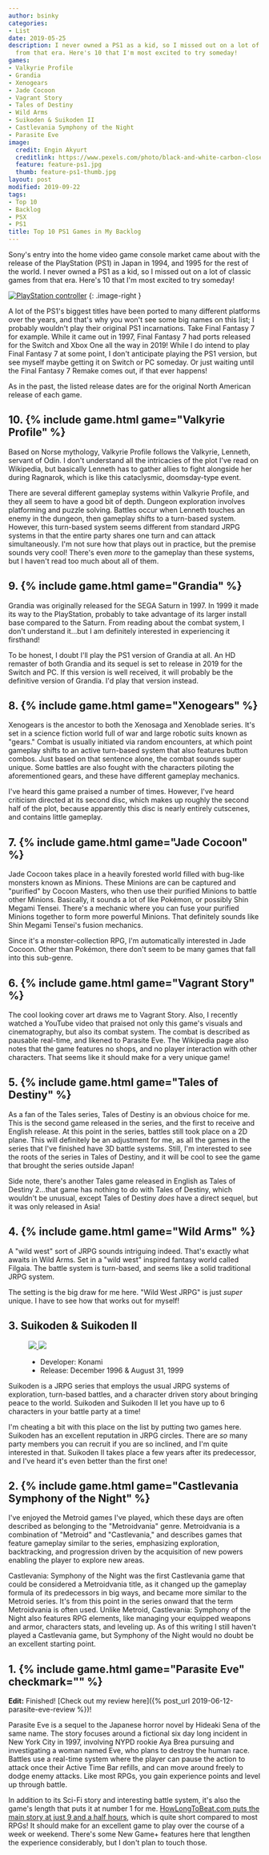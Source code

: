 ```yaml
---
author: bsinky
categories:
- List
date: 2019-05-25
description: I never owned a PS1 as a kid, so I missed out on a lot of classic games
  from that era. Here's 10 that I'm most excited to try someday!
games:
- Valkyrie Profile
- Grandia
- Xenogears
- Jade Cocoon
- Vagrant Story
- Tales of Destiny
- Wild Arms
- Suikoden & Suikoden II
- Castlevania Symphony of the Night
- Parasite Eve
image:
  credit: Engin Akyurt
  creditlink: https://www.pexels.com/photo/black-and-white-carbon-close-up-close-up-2092075/
  feature: feature-ps1.jpg
  thumb: feature-ps1-thumb.jpg
layout: post
modified: 2019-09-22
tags:
- Top 10
- Backlog
- PSX
- PS1
title: Top 10 PS1 Games in My Backlog
---
```


Sony's entry into the home video game console market came about with the release
of the PlayStation (PS1) in Japan in 1994, and 1995 for the rest of the world. I
never owned a PS1 as a kid, so I missed out on a lot of classic games from that
era. Here's 10 that I'm most excited to try someday!

<!--more-->

[![PlayStation controller](https://i.imgur.com/lRtiCzQt.png)](https://i.imgur.com/lRtiCzQ.png)
{: .image-right }

A lot of the PS1's biggest titles have been ported to many different platforms
over the years, and that's why you won't see some big names on this list; I
probably wouldn't play their original PS1 incarnations. Take Final Fantasy 7 for
example. While it came out in 1997, Final Fantasy 7 had ports released for the
Switch and Xbox One all the way in 2019! While I do intend to play Final Fantasy
7 at some point, I don't anticipate playing the PS1 version, but see myself
maybe getting it on Switch or PC someday. Or just waiting until the Final
Fantasy 7 Remake comes out, if that ever happens!

As in the past, the listed release dates are for the original North American
release of each game.

## 10. {% include game.html game="Valkyrie Profile" %}

Based on Norse mythology, Valkyrie Profile follows the Valkyrie, Lenneth, servant
of Odin. I don't understand all the intricacies of the plot I've read on
Wikipedia, but basically Lenneth has to gather allies to fight alongside her
during Ragnarok, which is like this cataclysmic, doomsday-type event.

There are several different gameplay systems within Valkyrie Profile, and they
all seem to have a good bit of depth. Dungeon exploration involves platforming
and puzzle solving. Battles occur when Lenneth touches an enemy in the dungeon,
then gameplay shifts to a turn-based system. However, this turn-based system
seems different from standard JRPG systems in that the entire party shares one
turn and can attack simultaneously. I'm not sure how that plays out in practice,
but the premise sounds very cool! There's even *more* to the gameplay than these
systems, but I haven't read too much about all of them.

## 9. {% include game.html game="Grandia" %}

Grandia was originally released for the SEGA Saturn in 1997. In 1999 it made its
way to the PlayStation, probably to take advantage of its larger install base
compared to the Saturn. From reading about the combat system, I don't understand
it...but I am definitely interested in experiencing it firsthand!

To be honest, I doubt I'll play the PS1 version of Grandia at all. An HD
remaster of both Grandia and its sequel is set to release in 2019 for the Switch
and PC. If this version is well received, it will probably be the definitive
version of Grandia. I'd play that version instead.

## 8. {% include game.html game="Xenogears" %}

Xenogears is the ancestor to both the Xenosaga and Xenoblade series. It's set in
a science fiction world full of war and large robotic suits known as "gears."
Combat is usually initiated via random encounters, at which point gameplay
shifts to an active turn-based system that also features button combos. Just
based on that sentence alone, the combat sounds super unique. Some battles are
also fought with the characters piloting the aforementioned gears, and these
have different gameplay mechanics.

I've heard this game praised a number of times. However, I've heard criticism
directed at its second disc, which makes up roughly the second half of the plot,
because apparently this disc is nearly entirely cutscenes, and contains little
gameplay.

## 7. {% include game.html game="Jade Cocoon" %}

Jade Cocoon takes place in a heavily forested world filled with bug-like
monsters known as Minions. These Minions are can be captured and "purified" by
Cocoon Masters, who then use their purified Minions to battle other Minions.
Basically, it sounds a lot of like Pokémon, or possibly Shin Megami Tensei.
There's a mechanic where you can fuse your purified Minions together to form
more powerful Minions. That definitely sounds like Shin Megami Tensei's fusion
mechanics.

Since it's a monster-collection RPG, I'm automatically interested in Jade
Cocoon. Other than Pokémon, there don't seem to be many games that fall into
this sub-genre.

## 6. {% include game.html game="Vagrant Story" %}

The cool looking cover art draws me to Vagrant Story. Also, I recently watched a
YouTube video that praised not only this game's visuals and cinematography, but
also its combat system. The combat is described as pausable real-time, and
likened to Parasite Eve. The Wikipedia page also notes that the game features no
shops, and no player interaction with other characters. That seems like it
should make for a very unique game!

## 5. {% include game.html game="Tales of Destiny" %}

As a fan of the Tales series, Tales of Destiny is an obvious choice for me. This
is the second game released in the series, and the first to receive and English
release. At this point in the series, battles still took place on a 2D plane.
This will definitely be an adjustment for me, as all the games in the series
that I've finished have 3D battle systems. Still, I'm interested to see the
roots of the series in Tales of Destiny, and it will be cool to see the game
that brought the series outside Japan!

Side note, there's another Tales game released in English as Tales of Destiny
2...that game has nothing to do with Tales of Destiny, which wouldn't be
unusual, except Tales of Destiny *does* have a direct sequel, but it was only
released in Asia!

## 4. {% include game.html game="Wild Arms" %}

A "wild west" sort of JRPG sounds intriguing indeed. That's exactly what awaits
in Wild Arms. Set in a "wild west" inspired fantasy world called Filgaia. The
battle system is turn-based, and seems like a solid traditional JRPG system.

The setting is the big draw for me here. "Wild West JRPG" is just *super*
unique. I have to see how that works out for myself!

## 3. Suikoden & Suikoden II

<figure class="third center">
  <a href="https://i.imgur.com/6h2wQ8W.jpg">
    <img src="https://i.imgur.com/6h2wQ8Wm.jpg">
  </a>
  <a href="https://i.imgur.com/syH2iek.jpg">
    <img src="https://i.imgur.com/syH2iekm.jpg">
  </a>
  <ul>
    <li>Developer: Konami</li>
    <li>Release: December 1996 & August 31, 1999</li>
  </ul>
</figure>

Suikoden is a JRPG series that employs the usual JRPG systems of exploration,
turn-based battles, and a character driven story about bringing peace to the
world. Suikoden and Suikoden II let you have up to 6 characters in your battle
party at a time!

I'm cheating a bit with this place on the list by putting two games here.
Suikoden has an excellent reputation in JRPG circles. There are *so* many party
members you can recruit if you are so inclined, and I'm quite interested in
that. Suikoden II takes place a few years after its predecessor, and I've heard
it's even better than the first one!

## 2. {% include game.html game="Castlevania Symphony of the Night" %}

I've enjoyed the Metroid games I've played, which these days are often described
as belonging to the "Metroidvania" genre. Metroidvania is a combination of
"Metroid" and "Castlevania," and describes games that feature gameplay similar
to the series, emphasizing exploration, backtracking, and progression driven by
the acquisition of new powers enabling the player to explore new areas.

Castlevania: Symphony of the Night was the first Castlevania game that could be
considered a Metroidvania title, as it changed up the gameplay formula of its
predecessors in big ways, and became more similar to the Metroid series. It's
from this point in the series onward that the term Metroidvania is often used.
Unlike Metroid, Castlevania: Symphony of the Night also features RPG elements,
like managing your equipped weapons and armor, characters stats, and leveling
up. As of this writing I still haven't played a Castlevania game, but Symphony
of the Night would no doubt be an excellent starting point.

## 1. {% include game.html game="Parasite Eve" checkmark="" %}

**Edit:** Finished! [Check out my review here]({% post_url 2019-06-12-parasite-eve-review %})!

Parasite Eve is a sequel to the Japanese horror novel by Hideaki Sena of the
same name. The story focuses around a fictional six day long incident in New
York City in 1997, involving NYPD rookie Aya Brea pursuing and investigating a
woman named Eve, who plans to destroy the human race. Battles use a real-time
system where the player can pause the action to attack once their Active Time
Bar refills, and can move around freely to dodge enemy attacks. Like most RPGs,
you gain experience points and level up through battle.

In addition to its Sci-Fi story and interesting battle system, it's also the
game's length that puts it at number 1 for
me.
[HowLongToBeat.com puts the main story at just 9 and a half hours](https://howlongtobeat.com/game.php?id=6924),
which is quite short compared to most RPGs! It should make for an excellent game
to play over the course of a week or weekend. There's some New Game+ features
here that lengthen the experience considerably, but I don't plan to touch those.